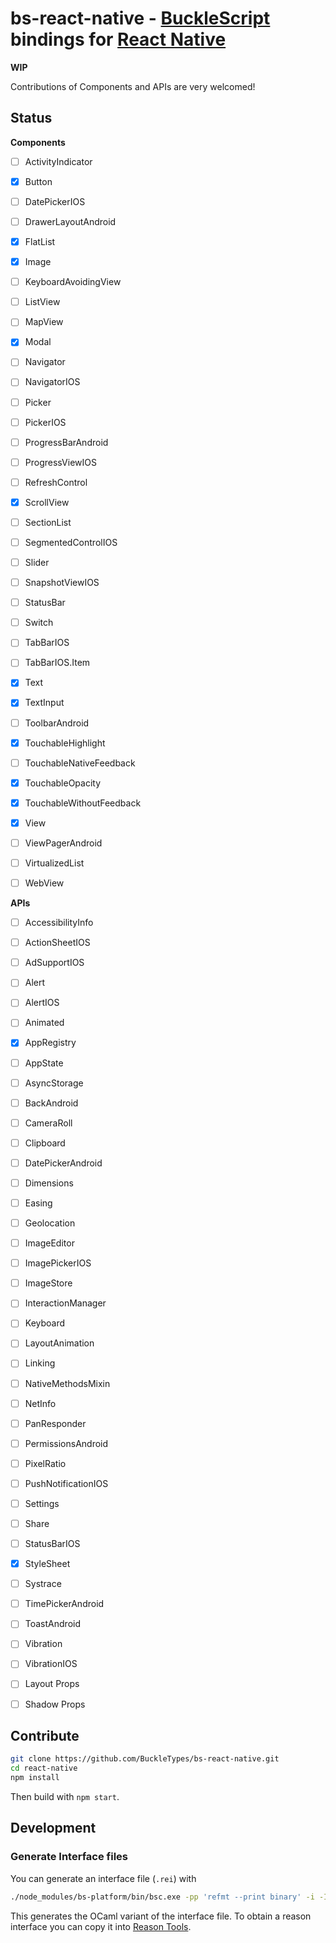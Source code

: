 # bs-react-native - [BuckleScript](https://github.com/bloomberg/bucklescript) bindings for [React Native](https://github.com/facebook/react-native)

**WIP**

Contributions of Components and APIs are very welcomed!

## Status

**Components**
- [ ] ActivityIndicator
- [x] Button
- [ ] DatePickerIOS
- [ ] DrawerLayoutAndroid
- [x] FlatList
- [x] Image
- [ ] KeyboardAvoidingView
- [ ] ListView
- [ ] MapView
- [x] Modal
- [ ] Navigator
- [ ] NavigatorIOS
- [ ] Picker
- [ ] PickerIOS
- [ ] ProgressBarAndroid
- [ ] ProgressViewIOS
- [ ] RefreshControl
- [x] ScrollView
- [ ] SectionList
- [ ] SegmentedControlIOS
- [ ] Slider
- [ ] SnapshotViewIOS
- [ ] StatusBar
- [ ] Switch
- [ ] TabBarIOS
- [ ] TabBarIOS.Item
- [x] Text
- [x] TextInput
- [ ] ToolbarAndroid
- [x] TouchableHighlight
- [ ] TouchableNativeFeedback
- [x] TouchableOpacity
- [x] TouchableWithoutFeedback
- [x] View
- [ ] ViewPagerAndroid
- [ ] VirtualizedList
- [ ] WebView


**APIs**
- [ ] AccessibilityInfo
- [ ] ActionSheetIOS
- [ ] AdSupportIOS
- [ ] Alert
- [ ] AlertIOS
- [ ] Animated
- [x] AppRegistry
- [ ] AppState
- [ ] AsyncStorage
- [ ] BackAndroid
- [ ] CameraRoll
- [ ] Clipboard
- [ ] DatePickerAndroid
- [ ] Dimensions
- [ ] Easing
- [ ] Geolocation
- [ ] ImageEditor
- [ ] ImagePickerIOS
- [ ] ImageStore
- [ ] InteractionManager
- [ ] Keyboard
- [ ] LayoutAnimation
- [ ] Linking
- [ ] NativeMethodsMixin
- [ ] NetInfo
- [ ] PanResponder
- [ ] PermissionsAndroid
- [ ] PixelRatio
- [ ] PushNotificationIOS
- [ ] Settings
- [ ] Share
- [ ] StatusBarIOS
- [x] StyleSheet
- [ ] Systrace
- [ ] TimePickerAndroid
- [ ] ToastAndroid
- [ ] Vibration
- [ ] VibrationIOS
- [ ] Layout Props
- [ ] Shadow Props



## Contribute
```sh
git clone https://github.com/BuckleTypes/bs-react-native.git
cd react-native
npm install
```

Then build with `npm start`.

## Development

### Generate Interface files

You can generate an interface file (`.rei`) with
```sh
./node_modules/bs-platform/bin/bsc.exe -pp 'refmt --print binary' -i -I lib/bs/src/ -I lib/bs/src/components -I ./node_modules/reason-react/lib/bs/src/ -impl /path/to/your/file.re
```
This generates the OCaml variant of the interface file. To obtain a reason interface you can copy it into [Reason Tools](https://reasonml.github.io/reason-tools/popup.html).